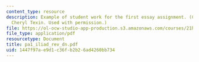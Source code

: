 ```yaml
---
content_type: resource
description: Example of student work for the first essay assignment. (Courtesy of
  Cheryl Texin. Used with permission.)
file: https://ol-ocw-studio-app-production.s3.amazonaws.com/courses/21h-301-the-ancient-world-greece-fall-2004/1447f97ae9d1c36fb2b26ad4260bb734_pa1_iliad_rev_dn.pdf
file_type: application/pdf
resourcetype: Document
title: pa1_iliad_rev_dn.pdf
uid: 1447f97a-e9d1-c36f-b2b2-6ad4260bb734
---
```

